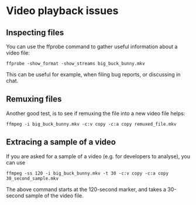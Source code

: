 # Video playback issues

## Inspecting files

You can use the ffprobe command to gather useful information about a video file:

```
ffprobe -show_format -show_streams big_buck_bunny.mkv
```

This can be useful for example, when filing bug reports, or discussing in chat.


## Remuxing files

Another good test, is to see if remuxing the file into a new video file helps:

```
ffmpeg -i big_buck_bunny.mkv -c:v copy -c:a copy remuxed_file.mkv
```


## Extracing a sample of a video

If you are asked for a sample of a video (e.g. for developers to analyse), you can use 

```
ffmpeg -ss 120 -i big_buck_bunny.mkv -t 30 -c:v copy -c:a copy 30_second_sample.mkv
```

The above command starts at the 120-second marker, and takes a 30-second sample of the video file.